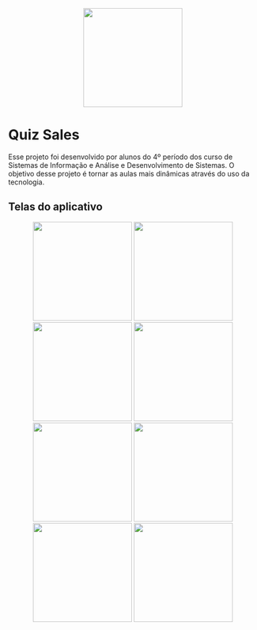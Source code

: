 <div align= "center">
<img src="https://user-images.githubusercontent.com/93161571/207584978-66cea088-96c6-4408-a9b1-57bf8e1e3175.png" width="200px"/>
</div>
<h1> Quiz Sales </h1>

Esse projeto foi desenvolvido por alunos do 4º período dos curso de Sistemas de Informação e Análise e Desenvolvimento de Sistemas. O objetivo desse projeto é tornar as aulas mais dinâmicas através do uso da tecnologia.

## Telas do aplicativo
<div align= "center">
<img src="https://user-images.githubusercontent.com/93161571/207582732-36e24bc9-fa3b-4534-b331-8d46df604a1b.jpeg" width="200px"/>
<img src="https://user-images.githubusercontent.com/93161571/207582729-b1474e22-f985-49b4-bae3-b56ad7c3f615.jpeg" width="200px"/>
<img src="https://user-images.githubusercontent.com/93161571/207582733-316db6c7-b3c8-446c-b824-8c5fb3f0459a.jpeg" width="200px"/>
<img src="https://user-images.githubusercontent.com/93161571/207582735-b30380f0-81b5-4de0-885a-b53d536094b9.jpeg" width="200px"/>
<img src="https://user-images.githubusercontent.com/93161571/207582736-135f0fa5-0a65-4e72-8a89-f4c55b472081.jpeg" width="200px"/>
<img src="https://user-images.githubusercontent.com/93161571/207582738-40507e27-03de-4ffb-9c0c-2c435c8e4482.jpeg" width="200px"/>
<img src="https://user-images.githubusercontent.com/93161571/207582740-aece6f50-7371-4475-bf59-a854cbcf78e9.jpeg" width="200px"/>
<img src="https://user-images.githubusercontent.com/93161571/207582743-2fca6a1b-8217-44c1-aa21-d092e9bc99f8.jpeg" width="200px"/>
</div>


